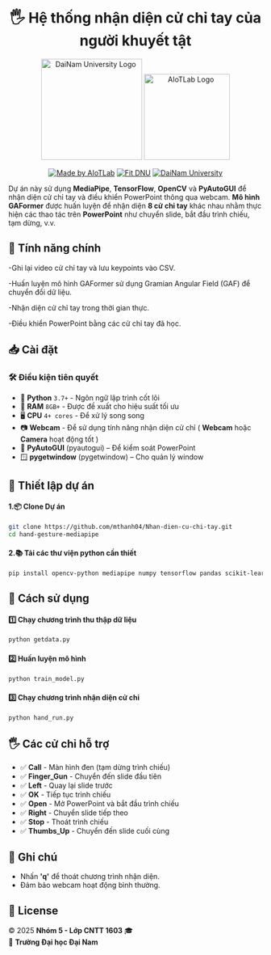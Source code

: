 <h1 align="center">🖐 Hệ thống nhận diện cử chỉ tay của người khuyết tật </h1>
<div align="center">

<p align="center">
  <img src="![LogoAIoTLab](https://github.com/user-attachments/assets/5e62ac40-bd1a-49e3-a64f-7a4f6693a3d9)
" alt="DaiNam University Logo" width="200"/>
  <img src="d:/BTL_TTCNTT5/Overleaf_nhom4/Github/Image/logoDaiNam.png" alt="AIoTLab Logo" width="170"/>
</p>

[![Made by AIoTLab](https://img.shields.io/badge/Made%20by%20AIoTLab-blue?style=for-the-badge)](https://www.facebook.com/DNUAIoTLab)
[![Fit DNU](https://img.shields.io/badge/Fit%20DNU-green?style=for-the-badge)](https://fitdnu.net/)
[![DaiNam University](https://img.shields.io/badge/DaiNam%20University-red?style=for-the-badge)](https://dainam.edu.vn)
</div>

Dự án này sử dụng **MediaPipe**, **TensorFlow**, **OpenCV** và **PyAutoGUI** để nhận diện cử chỉ tay và điều khiển PowerPoint thông qua webcam. **Mô hình GAFormer** được huấn luyện để nhận diện **8 cử chỉ tay** khác nhau nhằm thực hiện các thao tác trên **PowerPoint** như chuyển slide, bắt đầu trình chiếu, tạm dừng, v.v.

## 🎯 Tính năng chính

-Ghi lại video cử chỉ tay và lưu keypoints vào CSV.

-Huấn luyện mô hình GAFormer sử dụng Gramian Angular Field (GAF) để chuyển đổi dữ liệu.

-Nhận diện cử chỉ tay trong thời gian thực.

-Điều khiển PowerPoint bằng các cử chỉ tay đã học.

## 📥 Cài đặt

### 🛠 Điều kiện tiên quyết

- 🐍 **Python** `3.7+` - Ngôn ngữ lập trình cốt lõi
- 💾 **RAM** `8GB+` - Được đề xuất cho hiệu suất tối ưu
- 🖥 **CPU** `4+ cores` - Để xử lý song song
- 📷 **Webcam** - Để sử dụng tính năng nhận diện cử chỉ ( **Webcam** hoặc **Camera** hoạt động tốt )
- 🎯 **PyAutoGUI** (pyautogui) – Để kiểm soát PowerPoint
- 🪟 **pygetwindow** (pygetwindow) – Cho quản lý window

## 🎥 Thiết lập dự án
#### 1.📦 Clone Dự án
```bash
git clone https://github.com/mthanh04/Nhan-dien-cu-chi-tay.git
cd hand-gesture-mediapipe
```
#### 2.📚 Tải các thư viện python cần thiết
```bash
pip install opencv-python mediapipe numpy tensorflow pandas scikit-learn matplotlib pyautogui pygetwindow
```
## 🎥 Cách sử dụng
#### 1️⃣ Chạy chương trình thu thập dữ liệu
```bash
python getdata.py
```
#### 2️⃣ Huấn luyện mô hình
```bash
python train_model.py
```
#### 3️⃣ Chạy chương trình nhận diện cử chỉ
```bash
python hand_run.py
```
## 🖐 Các cử chỉ hỗ trợ
- ✅ **Call** - Màn hình đen (tạm dừng trình chiếu)
- ✅ **Finger_Gun** - Chuyển đến slide đầu tiên
- ✅ **Left** - Quay lại slide trước
- ✅ **OK** - Tiếp tục trình chiếu
- ✅ **Open** - Mở PowerPoint và bắt đầu trình chiếu
- ✅ **Right** - Chuyển slide tiếp theo
- ✅ **Stop** - Thoát trình chiếu
- ✅ **Thumbs_Up** - Chuyển đến slide cuối cùng
## 📌 Ghi chú
- Nhấn **'q'** để thoát chương trình nhận diện.
- Đảm bảo webcam hoạt động bình thường.
## 📝 License

© 2025 **Nhóm 5 - Lớp CNTT 1603** 🎓  
🏫 **Trường Đại học Đại Nam** 

